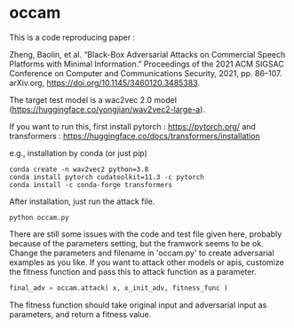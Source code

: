 # occam
This is a code reproducing paper :

Zheng, Baolin, et al. “Black-Box Adversarial Attacks on Commercial Speech Platforms with Minimal Information.” Proceedings of the 2021 ACM SIGSAC Conference on Computer and Communications Security, 2021, pp. 86–107. arXiv.org, https://doi.org/10.1145/3460120.3485383.

The target test model is a wac2vec 2.0 model (https://huggingface.co/yongjian/wav2vec2-large-a).

If you want to run this, first install pytorch : https://pytorch.org/
and transformers : https://huggingface.co/docs/transformers/installation

e.g., installation by conda (or just pip)

```
conda create -n wav2vec2 python=3.8
conda install pytorch cudatoolkit=11.3 -c pytorch
conda install -c conda-forge transformers
```

After installation, just run the attack file.
```
python occam.py
```

There are still some issues with the code and test file given here, probably because of the parameters setting, but the framwork seems to be ok.
Change the parameters and filename in 'occam.py' to create adversarial examples as you like.
If you want to attack other models or apis, customize the fitness function and pass this to attack function as a parameter.
```python
final_adv = occam.attack( x, x_init_adv, fitness_func )
```
The fitness function should take original input and adversarial input as parameters, and return a fitness value.
